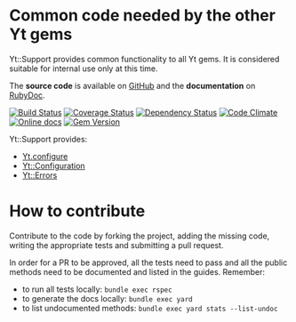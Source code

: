 Common code needed by the other Yt gems
=======================================

Yt::Support provides common functionality to all Yt gems.
It is considered suitable for internal use only at this time.

The **source code** is available on [GitHub](https://github.com/fullscreen/yt-support) and the **documentation** on [RubyDoc](http://www.rubydoc.info/gems/yt-support/frames).

[![Build Status](http://img.shields.io/travis/Fullscreen/yt-support/master.svg)](https://travis-ci.org/Fullscreen/yt-support)
[![Coverage Status](http://img.shields.io/coveralls/Fullscreen/yt-support/master.svg)](https://coveralls.io/r/Fullscreen/yt-support)
[![Dependency Status](http://img.shields.io/gemnasium/Fullscreen/yt-support.svg)](https://gemnasium.com/Fullscreen/yt-support)
[![Code Climate](http://img.shields.io/codeclimate/github/Fullscreen/yt-support.svg)](https://codeclimate.com/github/Fullscreen/yt-support)
[![Online docs](http://img.shields.io/badge/docs-✓-green.svg)](http://www.rubydoc.info/gems/yt-support/frames)
[![Gem Version](http://img.shields.io/gem/v/yt-support.svg)](http://rubygems.org/gems/yt-support)

Yt::Support provides:

* [Yt.configure](http://www.rubydoc.info/gems/yt-support/Yt/Config#configure-instance_method)
* [Yt::Configuration](http://www.rubydoc.info/gems/yt-support/Yt/Configuration)
* [Yt::Errors](http://www.rubydoc.info/gems/yt-support/Yt/Errors.html)

How to contribute
=================

Contribute to the code by forking the project, adding the missing code,
writing the appropriate tests and submitting a pull request.

In order for a PR to be approved, all the tests need to pass and all the public
methods need to be documented and listed in the guides. Remember:

- to run all tests locally: `bundle exec rspec`
- to generate the docs locally: `bundle exec yard`
- to list undocumented methods: `bundle exec yard stats --list-undoc`
